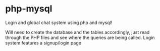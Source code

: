 # php-mysql
Login and global chat system using php and mysql!

Will need to create the database and the tables accordingly, just read through the PHP files and see where the queries are being called. Login system features a signup/login page



